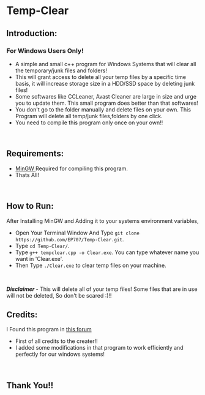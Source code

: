 # Temp-Clear
## Introduction:

### For Windows Users Only!
* A simple and small c++ program for Windows Systems that will clear all the temporary/junk files and folders!
* This will grant access to delete all your temp files by a specific time basis, it will increase storage size in a HDD/SSD space by deleting junk files!
* Some softwares like CCLeaner, Avast Cleaner are large in size and urge you to update them. This small program does better than that softwares!
* You don't go to the folder manually and delete files on your own. This Program will delete all temp/junk files,folders by one click.
* You need to compile this program only once on your own!!
<br>

## Requirements:

* <a href="https://sourceforge.net/projects/mingw-w64/files/Toolchains%20targetting%20Win32/Personal%20Builds/mingw-builds/installer/mingw-w64-install.exe/download">MinGW </a>Required for compiling this program.
* Thats All!
<br>

## How to Run:

After Installing MinGW and Adding it to your systems environment variables, 
* Open Your Terminal Window And Type `git clone https://github.com/EP707/Temp-Clear.git`.
* Type `cd Temp-Clear/`.
* Type `g++ tempclear.cpp -o Clear.exe`. You can type whatever name you want in 'Clear.exe'.
* Then Type `./Clear.exe` to clear temp files on your machine.
<br>

***Disclaimer*** - This will delete all of your temp files! Some files that are in use will not be deleted, So don't be scared :)!! 
<br>

## Credits:
I Found this program in <a href="https://forums.codeguru.com/showthread.php?290662-How-to-clear-Temp-folder"> this forum </a> 
* First of all credits to the creater!!
* I added some modifications in that program to work efficiently and perfectly for our windows systems!
<br>

## Thank You!!
